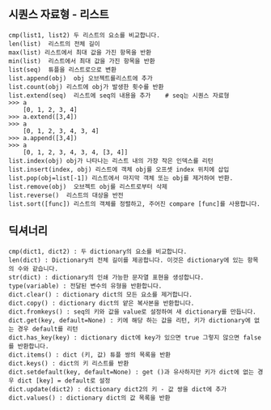 ## 시퀀스 자료형 - 리스트
    cmp(list1, list2) 두 리스트의 요소를 비교합니다.
    len(list)  리스트의 전체 길이
    max(list) 리스트에서 최대 값을 가진 항목을 반환
    min(list)  리스트에서 최대 값을 가진 항목을 반환
    list(seq)  튜플을 리스트로으로 변환
    list.append(obj)  obj 오브젝트를리스트에 추가
    list.count(obj) 리스트에 obj가 발생한 횟수를 반환
    list.extend(seq)  리스트에 seq의 내용을 추가    # seq는 시퀀스 자료형
    >>> a
        [0, 1, 2, 3, 4]
    >>> a.extend([3,4])
    >>> a
        [0, 1, 2, 3, 4, 3, 4]
    >>> a.append([3,4])
    >>> a
        [0, 1, 2, 3, 4, 3, 4, [3, 4]]
    list.index(obj) obj가 나타나는 리스트 내의 가장 작은 인덱스를 리턴
    list.insert(index, obj) 리스트에 객체 obj를 오프셋 index 위치에 삽입
    list.pop(obj=list[-1]) 리스트에서 마지막 객체 또는 obj를 제거하여 반환.
    list.remove(obj)  오브젝트 obj를 리스트로부터 삭제
    list.reverse()  리스트의 대상을 반전
    list.sort([func]) 리스트의 객체를 정렬하고, 주어진 compare [func]를 사용합니다.

## 딕셔너리
    cmp(dict1, dict2) : 두 dictionary의 요소를 비교합니다.
    len(dict) : Dictionary의 전체 길이를 제공합니다. 이것은 dictionary에 있는 항목의 수와 같습니다.
    str(dict) : dictionary의 인쇄 가능한 문자열 표현을 생성합니다.
    type(variable) : 전달된 변수의 유형을 반환합니다.
    dict.clear() : dictionary dict의 모든 요소를 제거합니다.
    dict.copy() : dictionary dict의 얕은 복사본을 반환합니다.
    dict.fromkeys() : seq의 키와 값을 value로 설정하여 새 dictionary를 만듭니다.
    dict.get(key, default=None) : 키에 해당 하는 값을 리턴, 키가 dictionary에 없는 경우 default를 리턴
    dict.has_key(key) : dictionary dict에 key가 있으면 true 그렇지 않으면 false를 반환합니다.
    dict.items() : dict (키, 값) 튜플 쌍의 목록을 반환
    dict.keys() : dict의 키 리스트를 반환
    dict.setdefault(key, default=None) : get ()과 유사하지만 키가 dict에 없는 경우 dict [key] = default로 설정
    dict.update(dict2) : dictionary dict2의 키 - 값 쌍을 dict에 추가
    dict.values() : dictionary dict의 값 목록을 반환